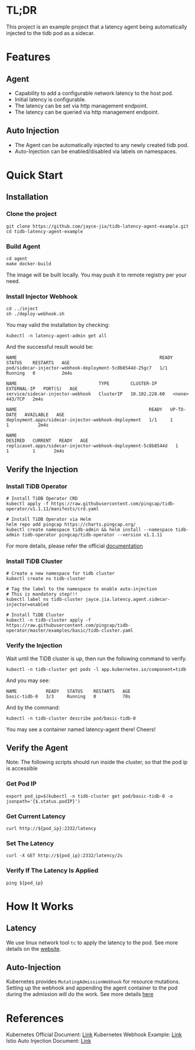 # TL;DR

This project is an example project that a latency agent being automatically injected to the tidb pod as a sidecar.

# Features
## Agent

- Capability to add a configurable network latency to the host pod.
- Initial latency is configurable.
- The latency can be set via http management endpoint.
- The latency can be queried via http management endpoint.

## Auto Injection

- The Agent can be automatically injected to any newly created tidb pod.
- Auto-Injection can be enabled/disabled via labels on namespaces.

# Quick Start
## Installation
### Clone the project
```
git clone https://github.com/jayce-jia/tidb-latency-agent-example.git
cd tidb-latency-agent-example
```

### Build Agent
```
cd agent
make docker-build
```
The image will be built locally. You may push it to remote registry per your need.

### Install Injector Webhook
``` 
cd ../inject
sh ./deploy-webhook.sh
```

You may valid the installation by checking:
```
kubectl -n latency-agent-admin get all
```

And the successful result would be:
```
NAME                                                      READY   STATUS    RESTARTS   AGE
pod/sidecar-injector-webhook-deployment-5c8b8544d-25gc7   1/1     Running   0          2m4s

NAME                               TYPE        CLUSTER-IP      EXTERNAL-IP   PORT(S)   AGE
service/sidecar-injector-webhook   ClusterIP   10.102.228.60   <none>        443/TCP   2m4s

NAME                                                  READY   UP-TO-DATE   AVAILABLE   AGE
deployment.apps/sidecar-injector-webhook-deployment   1/1     1            1           2m4s

NAME                                                            DESIRED   CURRENT   READY   AGE
replicaset.apps/sidecar-injector-webhook-deployment-5c8b8544d   1         1         1       2m4s
```

## Verify the Injection
### Install TiDB Operator
```
# Install TiDB Operator CRD
kubectl apply -f https://raw.githubusercontent.com/pingcap/tidb-operator/v1.1.11/manifests/crd.yaml

# Install TiDB Operator via Helm
helm repo add pingcap https://charts.pingcap.org/
kubectl create namespace tidb-admin && helm install --namespace tidb-admin tidb-operator pingcap/tidb-operator --version v1.1.11
```
For more details, please refer the official [documentation](https://docs.pingcap.com/tidb-in-kubernetes/stable/get-started)

### Install TiDB Cluster
```
# Create a new namespace for tidb cluster
kubectl create ns tidb-cluster

# Tag the label to the namespace to enable auto-injection
# This is mandatory step!!!
kubectl label ns tidb-cluster jayce.jia.latency.agent.sidecar-injector=enabled

# Install TiDB Cluster
kubectl -n tidb-cluster apply -f https://raw.githubusercontent.com/pingcap/tidb-operator/master/examples/basic/tidb-cluster.yaml
```

### Verify the Injection
Wait until the TiDB cluster is up, then run the following command to verify.
```
kubectl -n tidb-cluster get pods -l app.kubernetes.io/component=tidb
```

And you may see:
```
NAME           READY   STATUS    RESTARTS   AGE
basic-tidb-0   3/3     Running   0          70s
```

And by the command:
```
kubectl -n tidb-cluster describe pod/basic-tidb-0
```
You may see a container named latency-agent there! Cheers!

## Verify the Agent

Note: The following scripts should run inside the cluster, so that the pod ip is accessible

### Get Pod IP
```
export pod_ip=$(kubectl -n tidb-cluster get pod/basic-tidb-0 -o jsonpath='{$.status.podIP}')
```

### Get Current Latency
```
curl http://${pod_ip}:2332/latency
```

### Set The Latency
```
curl -X GET http://${pod_ip}:2332/latency/2s
```

### Verify If The Latency Is Applied
```
ping ${pod_ip}
```

# How It Works
## Latency

We use linux network tool `tc` to apply the latency to the pod. See more details on the [website](https://wiki.linuxfoundation.org/networking/netem).

## Auto-Injection

Kubernetes provides `MutatingAdmissionWebhook` for resource mutations. Setting up the webhook and appending the agent container to the pod during the admission will do the work. See more details [here](https://kubernetes.io/docs/reference/access-authn-authz/admission-controllers/#mutatingadmissionwebhook)

# References
Kubernetes Official Document: [Link](https://kubernetes.io/docs/reference/access-authn-authz/admission-controllers)
Kubernetes Webhook Example: [Link](ttps://github.com/kubernetes/kubernetes/blob/v1.13.0/test/images/webhook/main.go)
Istio Auto Injection Document: [Link](https://istio.io/latest/docs/setup/additional-setup/sidecar-injection/#automatic-sidecar-injection)
